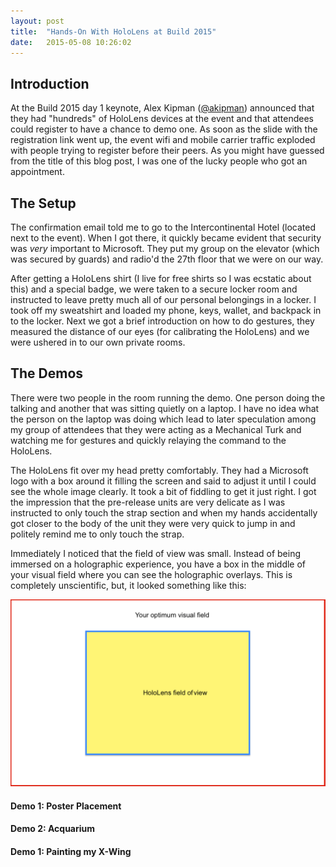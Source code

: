 ```yaml
---
layout: post
title:  "Hands-On With HoloLens at Build 2015"
date:   2015-05-08 10:26:02
---
```


## Introduction
At the Build 2015 day 1 keynote, Alex Kipman ([@akipman](https://twitter.com/akipman)) announced that they had "hundreds" of HoloLens devices at the event and that attendees could register to have a chance to demo one.  As soon as the slide with the registration link went up, the event wifi and mobile carrier traffic exploded with people trying to register before their peers.  As you might have guessed from the title of this blog post, I was one of the lucky people who got an appointment.

## The Setup
The confirmation email told me to go to the Intercontinental Hotel (located next to the event).  When I got there, it quickly became evident that security was *very* important to Microsoft.  They put my group on the elevator (which was secured by guards) and radio'd the 27th floor that we were on our way.

After getting a HoloLens shirt (I live for free shirts so I was ecstatic about this) and a special badge, we were taken to a secure locker room and instructed to leave pretty much all of our personal belongings in a locker.  I took off my sweatshirt and loaded my phone, keys, wallet, and backpack in to the locker.  Next we got a brief introduction on how to do gestures, they measured the distance of our eyes (for calibrating the HoloLens) and we were ushered in to our own private rooms.

## The Demos
There were two people in the room running the demo.  One person doing the talking and another that was sitting quietly on a laptop.  I have no idea what the person on the laptop was doing which lead to later speculation among my group of attendees that they were acting as a Mechanical Turk and watching me for gestures and quickly relaying the command to the HoloLens.

The HoloLens fit over my head pretty comfortably.  They had a Microsoft logo with a box around it filling the screen and said to adjust it until I could see the whole image clearly.  It took a bit of fiddling to get it just right.  I got the impression that the pre-release units are very delicate as I was instructed to only touch the strap section and when my hands accidentally got closer to the body of the unit they were very quick to jump in and politely remind me to only touch the strap.

Immediately I noticed that the field of view was small.  Instead of being immersed on a holographic experience, you have a box in the middle of your visual field where you can see the holographic overlays.  This is completely unscientific, but, it looked something like this:

![HoloLens field of view](/images/2015-05-08/HoloLens-field-of-view.png)

#### Demo 1: Poster Placement

#### Demo 2: Acquarium

#### Demo 1: Painting my X-Wing